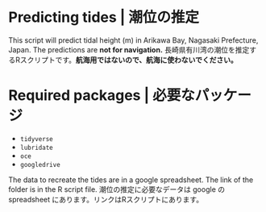 # Predicting tides | 潮位の推定

This script will predict tidal height (m) in Arikawa Bay, Nagasaki Prefecture, Japan.
The predictions are **not for navigation.**
長崎県有川湾の潮位を推定するRスクリプトです。**航海用ではないので、航海に使わないでください。**

# Required packages | 必要なパッケージ

* `tidyverse`
* `lubridate`
* `oce`
* `googledrive`

The data to recreate the tides are in a google spreadsheet. 
The link of the folder is in the R script file.
潮位の推定に必要なデータは google の spreadsheet にあります。リンクはRスクリプトにあります。
